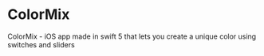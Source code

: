 # ColorMix
ColorMix - iOS app made in swift 5 that lets you create a unique color using switches and sliders
